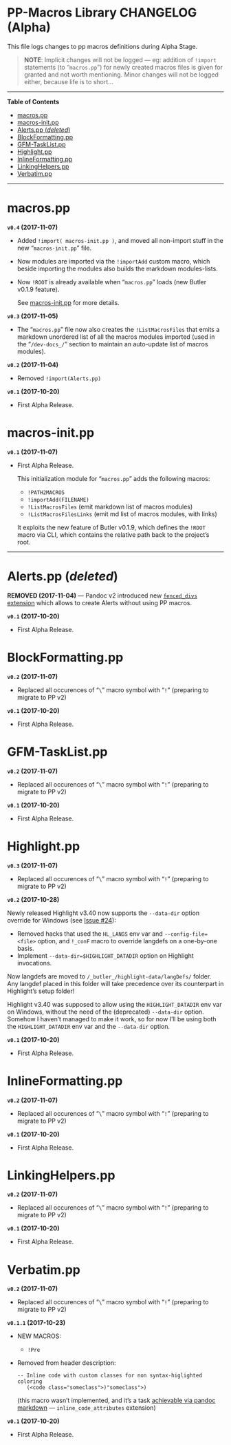# PP-Macros Library CHANGELOG (Alpha)

This file logs changes to pp macros definitions during Alpha Stage.

> **NOTE**: Implicit changes will not be logged — eg: addition of `!import` statements (to “`macros.pp`”) for newly created macros files is given for granted and not worth mentioning. Minor changes will not be logged either, because life is to short…

-----

**Table of Contents**

<!-- #toc -->

  - [macros.pp](#macrospp)
  - [macros-init.pp](#macros-initpp)
  - [Alerts.pp (*deleted*)](#alertspp-deleted)
  - [BlockFormatting.pp](#blockformattingpp)
  - [GFM-TaskList.pp](#gfm-tasklistpp)
  - [Highlight.pp](#highlightpp)
  - [InlineFormatting.pp](#inlineformattingpp)
  - [LinkingHelpers.pp](#linkinghelperspp)
  - [Verbatim.pp](#verbatimpp)

<!-- /toc -->

-----

# macros.pp

**`v0.4` (2017-11-07)**

  - Added `!import( macros-init.pp )`, and moved all non-import stuff in the new “`macros-init.pp`” file.

  - Now modules are imported via the `!importAdd` custom macro, which beside importing the modules also builds the markdown modules-lists.

  - Now `!ROOT` is already available when “`macros.pp`” loads (new Butler v0.1.9 feature).
    
    See [macros-init.pp](#macros-initpp) for more details.

**`v0.3` (2017-11-05)**

  - The “`macros.pp`” file now also creates the `!ListMacrosFiles` that emits a markdown unordered list of all the macros modules imported (used in the “`/dev-docs_/`” section to maintain an auto-update list of macros modules).

**`v0.2` (2017-11-04)**

  - Removed `!import(Alerts.pp)`

**`v0.1` (2017-10-20)**

  - First Alpha Release.

# macros-init.pp

**`v0.1` (2017-11-07)**

  - First Alpha Release.
    
    This initialization module for “`macros.pp`” adds the following macros:
    
      - `!PATH2MACROS`
    
    <!-- end list -->

      - `!importAdd(FILENAME)`
      - `!ListMacrosFiles` (emit markdown list of macros modules)
      - `!ListMacrosFilesLinks` (emit md list of macros modules, with links)
    
    It exploits the new feature of Butler v0.1.9, which defines the `!ROOT` macro via CLI, which contains the relative path back to the project’s root.

-----

# Alerts.pp (*deleted*)

**REMOVED (2017-11-04)** — Pandoc v2 introduced new [`fenced_divs` extension](http://pandoc.org/MANUAL.html#extension-fenced_divs "Read pandoc documentation on \`fenced_divs\` extension") which allows to create Alerts without using PP macros.

**`v0.1` (2017-10-20)**

  - First Alpha Release.

# BlockFormatting.pp

**`v0.2` (2017-11-07)**

  - Replaced all occurences of “`\`” macro symbol with “`!`” (preparing to migrate to PP v2)

**`v0.1` (2017-10-20)**

  - First Alpha Release.

# GFM-TaskList.pp

**`v0.2` (2017-11-07)**

  - Replaced all occurences of “`\`” macro symbol with “`!`” (preparing to migrate to PP v2)

**`v0.1` (2017-10-20)**

  - First Alpha Release.

# Highlight.pp

**`v0.3` (2017-11-07)**

  - Replaced all occurences of “`\`” macro symbol with “`!`” (preparing to migrate to PP v2)

**`v0.2` (2017-10-28)**

Newly released Highlight v3.40 now supports the `--data-dir` option override for Windows (see [Issue \#24](https://github.com/andre-simon/highlight/issues/24)):

  - Removed hacks that used the `HL_LANGS` env var and `--config-file=<file>` option, and `!_conF` macro to override langdefs on a one-by-one basis.
  - Implement `--data-dir=$HIGHLIGHT_DATADIR` option on Highlight invocations.

Now langdefs are moved to `/_butler_/highlight-data/langDefs/` folder. Any langdef placed in this folder will take precedence over its counterpart in Highlight’s setup folder\!

Highlight v3.40 was supposed to allow using the `HIGHLIGHT_DATADIR` env var on Windows, without the need of the (deprecated) `--data-dir` option. Somehow I haven’t managed to make it work, so for now I’ll be using both the `HIGHLIGHT_DATADIR` env var and the `--data-dir` option.

**`v0.1` (2017-10-20)**

  - First Alpha Release.

# InlineFormatting.pp

**`v0.2` (2017-11-07)**

  - Replaced all occurences of “`\`” macro symbol with “`!`” (preparing to migrate to PP v2)

**`v0.1` (2017-10-20)**

  - First Alpha Release.

# LinkingHelpers.pp

**`v0.2` (2017-11-07)**

  - Replaced all occurences of “`\`” macro symbol with “`!`” (preparing to migrate to PP v2)

**`v0.1` (2017-10-20)**

  - First Alpha Release.

# Verbatim.pp

**`v0.2` (2017-11-07)**

  - Replaced all occurences of “`\`” macro symbol with “`!`” (preparing to migrate to PP v2)

**`v0.1.1` (2017-10-23)**

  - NEW MACROS:
    
      - `!Pre`

  - Removed from header description:
    
        -- Inline code with custom classes for non syntax-higlighted coloring
           (<code class="someclass">)"someclass">)

    (this macro wasn’t implemented, and it’s a task [achievable via pandoc markdown](http://pandoc.org/MANUAL.html#extension-inline_code_attributes) — `inline_code_attributes` extension)

**`v0.1` (2017-10-20)**

  - First Alpha Release.
